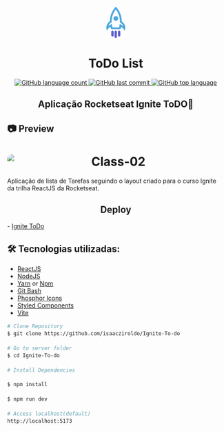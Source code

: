 

<p align="center" >
<img src="src/assets/logo.svg" >
</p>
<h1 align="center">
    ToDo List
</h1>

<div align="center">

  <a href="">
    <img alt="GitHub language count" src="https://img.shields.io/github/languages/count/isaacziroldo/Ignite-To-do">
  </a>

  <a href="">
    <img alt="GitHub last commit" src="https://img.shields.io/github/last-commit/isaacziroldo/Ignite-To-do">
  </a>

  <a href="">
    <img alt="GitHub top language" src="https://img.shields.io/github/languages/top/isaacziroldo/Ignite-To-do">
  </a>

</div>

<h2 align="center"> Aplicação Rocketseat Ignite ToDO🚀 </h2>


<h2>📷 Preview </h2>

<h1 align="center">
  <div style="display: flex; flex-direction: row;">
    <img width="500" style="border-radius: 10px" height="auto" alt="Class-02" title="Class-02" src="https://i.postimg.cc/V6GcLrF3/Capa.jpg" />
  <div>
</h1>

Aplicação de lista de Tarefas seguindo o layout criado para o curso Ignite da trilha ReactJS da Rocketseat.

<h2 align="center"> Deploy </h2>

<span align="center">- [Ignite ToDo](https://isaacziroldo.github.io/Ignite-To-do/)</span>



<h2 id="technologies"> 🛠 Tecnologias utilizadas: </h2>

- [ReactJS](https://reactjs.org)
- [NodeJS](https://nodejs.org/en/)
- [Yarn](https://yarnpkg.com) or [Npm](https://www.npmjs.com/)
- [Git Bash](https://gitforwindows.org/)
- [Phosphor Icons](https://phosphoricons.com/)
- [Styled Components](https://styled-components.com/)
- [Vite](https://vitejs.dev/)



```bash
# Clone Repository
$ git clone https://github.com/isaacziroldo/Ignite-To-do

# Go to server folder
$ cd Ignite-To-do

# Install Dependencies

$ npm install

$ npm run dev

# Access localhost(default)
http://localhost:5173
```
